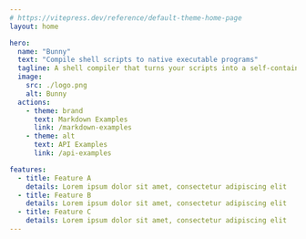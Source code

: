 ```yaml
---
# https://vitepress.dev/reference/default-theme-home-page
layout: home

hero:
  name: "Bunny"
  text: "Compile shell scripts to native executable programs"
  tagline: A shell compiler that turns your scripts into a self-contained executable programs
  image:
    src: ./logo.png
    alt: Bunny
  actions:
    - theme: brand
      text: Markdown Examples
      link: /markdown-examples
    - theme: alt
      text: API Examples
      link: /api-examples

features:
  - title: Feature A
    details: Lorem ipsum dolor sit amet, consectetur adipiscing elit
  - title: Feature B
    details: Lorem ipsum dolor sit amet, consectetur adipiscing elit
  - title: Feature C
    details: Lorem ipsum dolor sit amet, consectetur adipiscing elit
---
```

